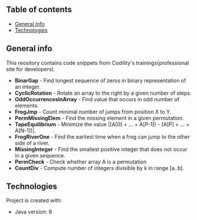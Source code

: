 ## Table of contents
* [General info](#general-info)
* [Technologies](#technologies)

## General info
This reository contains code snippets from Codility's trainings(professional site for developers).

* **BinarGap** - Find longest sequence of zeros in binary representation of an integer.
* **CyclicRotation** - Rotate an array to the right by a given number of steps.
* **OddOccurrencesInArray** - Find value that occurs in odd number of elements.
* **FrogJmp** - Count minimal number of jumps from position X to Y.
* **PermMissingElem** - Find the missing element in a given permutation.
* **TapeEquilibrium** - Minimize the value |(A[0] + ... + A[P-1]) - (A[P] + ... + A[N-1])|.
* **FrogRiverOne** - Find the earliest time when a frog can jump to the other side of a river.
* **MissingInteger** - Find the smallest positive integer that does not occur in a given sequence.
* **PermCheck** - Check whether array A is a permutation
* **CountDiv** - Compute number of integers divisible by k in range [a..b].
	
## Technologies
Project is created with:
* Java version: 8
